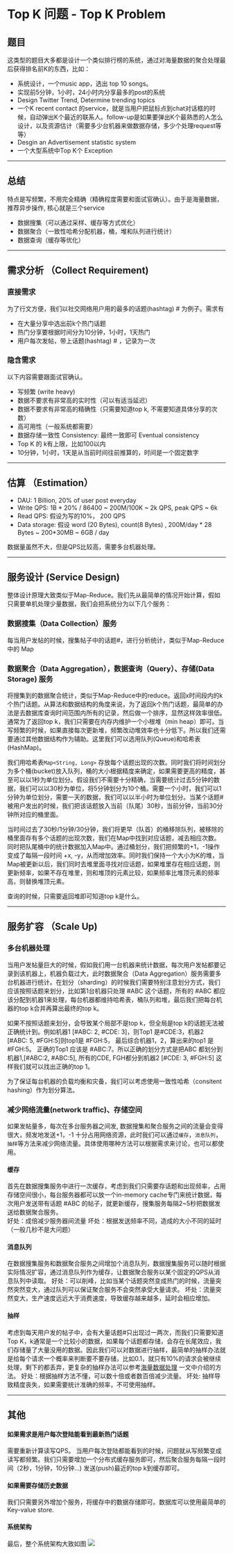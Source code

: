 # Top K 问题 - Top K Problem

## 题目

这类型的题目大多都是设计一个类似排行榜的系统，通过对海量数据的聚合处理最后获得排名前K的东西，比如：

* 系统设计，一个music app，选出 top 10 songs。
* 实现前5分钟，1小时，24小时内分享最多的post的系统
* Design Twitter Trend, Determine trending topics
* 一个K recent contact 的service，就是当用户把鼠标点到chat对话框的时候，自动弹出K个最近的联系人。follow-up是如果要弹出K个最熟悉的人怎么设计，以及资源估计（需要多少台机器来做数据存储，多少个处理request等等）
* Desgin an Advertisement statistic system
* 一个大型系统中Top K个 Exception
_________________

## 总结
特点是写频繁，不用完全精确（精确程度需要和面试官确认）。由于是海量数据，推荐异步操作, 核心就是三个service
* 数据搜集（可以通过采样、缓存等方式优化） 
* 数据聚合（一致性哈希分配机器，桶，堆和队列进行统计）
* 数据查询（缓存等优化）
_________________

## 需求分析 （Collect Requirement)
### 直接需求
为了行文方便，我们以社交网络用户用的最多的话题(hashtag) # 为例子。需求有
* 在大量分享中选出前k个热门话题
* 热门分享要根据时间分为10分钟，1小时，1天热门
* 用户每次发帖，带上话题(hashtag) # ，记录为一次


### 隐含需求
以下内容需要跟面试官确认。
* 写频繁 (write heavy)
* 数据不要求有非常高的实时性（可以有适当延迟）
* 数据不要求有非常高的精确性（只需要知道top k, 不需要知道具体分享的次数）
* 高可用性（一般系统都需要）
* 数据存储一致性 Consistency: 最终一致即可 Eventual consistency 
* Top K 的 k有上限，比如100以内
* 10分钟，1小时，1天是从当前时间往前推算的，时间是一个固定数字
_________________


## 估算 （Estimation）
* DAU: 1 Billion, 20% of user post everyday <br>
* Write QPS: 1B * 20% / 86400 ~ 200M/100K ~ 2k QPS, peak QPS ~ 6k<br>
* Read QPS: 假设为写的10%， 200 QPS <br>
* Data storage: 假设 word (20 Bytes), count(8 Bytes) , 200M/day * 28 Bytes ~ 200*30MB ~ 6GB / day <br>

数据量虽然不大，但是QPS比较高，需要多台机器处理。

_________________
## 服务设计 (Service Design)
整体设计原理大致类似于Map-Reduce。我们先从最简单的情况开始计算，假如只需要单机处理少量数据，我们会把系统分为以下几个服务：

### 数据搜集（Data Collection）服务
每当用户发帖的时候，搜集帖子中的话题#，进行分析统计，类似于Map-Reduce中的 Map

### 数据聚合（Data Aggregation），数据查询（Query）、存储(Data Storage) 服务
将搜集到的数据聚合统计，类似于Map-Reduce中的reduce。返回x时间段内的k个热门话题。从算法和数据结构的角度来说，为了返回k个热门话题，最简单的办法是去数据库查询时间范围内所有的记录，然后做一个排序，显然这样效率很低。通常为了返回top k，我们只需要在内存内维护一个小根堆（min heap）即可。当写频繁的时候，如果直接每次更新堆，频繁改动堆效率也十分低下。所以我们还需要通过其他数据结构作为辅助。这里我们可以选用队列(Queue)和哈希表(HashMap)。

我们用哈希表`Map<String, Long>` 存放每个话题出现的次数。同时我们将时间划分为多个桶(bucket)放入队列，桶的大小根据精度来确定，如果需要更高的精度，甚至可以以1秒为单位划分。假设我们不需要十分精确，当需要统计过去5分钟的数据，我们可以以30秒为单位，将5分钟划分为10个桶。需要一个小时，我们可以1分钟为单位划分，需要一天的数据，我们可以以半小时为单位划分。当某个话题# 被用户发出的时候，我们把该话题放入当前（队尾）30秒，当前分钟，当前30分钟所对应的桶里面。

当时间过去了30秒/1分钟/30分钟，我们将更早（队首）的桶移除队列，被移除的桶里面存有多个话题的出现次数，我们在Map中找到对应话题，减去相应次数。同时把队尾桶中的统计数据加入Map中。通过桶划分，我们把频繁的+1，-1操作变成了每隔一段时间 +x, -y，从而增加效率。同时我们保持一个大小为K的堆，当Map被更新以后，我们同时去堆里面寻找对应话题，如果堆里存在相应话题，则更新频率，如果不存在堆里，则和堆顶的元素比较，如果频率比堆顶元素的频率高，则替换堆顶元素。

查询的时候，只需要返回堆即可知道top k是什么。
_________________
## 服务扩容 （Scale Up)
### 多台机器处理 
当用户发帖量巨大的时候，假如我们用一台机器来统计数据，每次用户发帖都要记录到该机器上，机器负载过大，此时数据聚合（Data Aggregation）服务需要多台机器进行统计。在划分（sharding）的时候我们需要特别注意划分方式，我们应该按照话题来划分，比如第1台机器只处理 #ABC 这个话题，所有的 #ABC 都应该分配到机器1来处理，每台机器都维持哈希表，桶队列和堆，最后我们把每台机器的top k合并再算出最终的top k。

如果不按照话题来划分，会导致某个局部不是top k，但全局是top k的话题无法被正确统计到。例如机器1 [#ABC: 2, #CDE: 3]，则Top1 是#CDE:3，机器2 [#ABC: 5, #FGH:5]则top1是 #FGH:5， 最后综合机器1，2，算出来的top1 是#FGH:5。 正确的Top1 应该是 #ABC:7。所以正确的划分方式是把ABC 都划分到机器1,[#ABC:2, #ABC:5], 所有的CDE, FGH都分到机器2 [#CDE: 3, #FGH:5] 这样我们就可以找出正确的top 1。 

为了保证每台机器的负载均衡和灾备，我们可以考虑使用一致性哈希（consitent hashing）作为划分算法。

### 减少网络流量(network traffic)、存储空间
如果发帖量多，每次在多台服务器之间发, 数据搜集和聚合服务之间的流量会变得很大，频发地发送+1，-1 十分占用网络资源，此时我们可以通过`缓存`，`消息队列`，`抽样`等方法来减少网络流量。具体使用哪种方法可以根据需求来讨论，也可以都使用。

#### 缓存
首先在数据搜集服务中进行一次缓存，考虑到我们只需要存话题和出现频率，占用存储空间很小，每台服务器都可以放一个in-memory cache专门来统计数据，每次用户发送带有话题 #ABC 的帖子，就更新缓存，搜集服务每隔2~5秒把数据发送给数据聚合服务。 <br>
好处：成倍减少服务器间流量
坏处：根据发送频率不同，造成的大小不同的延时（一般几秒不是大问题）

#### 消息队列
在数据搜集服务和数据聚合服务之间增加个消息队列，数据搜集服务可以随时根据实际情况扩容，通过消息队列作为缓存，让数据聚合服务以某个固定的QPS从消息队列中读取。
好处：可以削峰，比如当某个话题突然变成热门的时候，流量突然突然变大，通过队列可以保证聚合服务不会突然承受大量请求。
坏处：流量突然变大，生产速度远远大于消费速度，导致缓存越来越多，延时会相应增加。

#### 抽样
考虑到每天用户发的帖子中，会有大量话题#只出现过一两次，而我们只需要知道Top K，k通常是一个比较小的数据，如果每个话题都存储，会存在长尾效应，我们存储量了大量没用的数据。因此我们可以对数据进行抽样，最简单的抽样办法就是给每个请求一个概率来判断要不要存储，比如0.1，就只有10%的请求会被继续处理，剩下的都丢弃，更复杂的抽样办法可以参考[海量数据处理](../SystemDesignBasics/massive-data-processing.md) 一文中介绍的方法。
好处：根据抽样方法不懂，可以数十倍或者数百倍减少流量。
坏处: 抽样导致精度丧失，如果需要统计准确的频率，不可使用抽样。
_________________

## 其他
#### 如果需求是用户每次登陆能看到最新热门话题
需要重新计算读写QPS。 当用户每次登陆都能看到的时候，问题就从写频繁变成读写都频繁。我们只需要增加一个分布式缓存服务即可，然后聚合服务每隔一段时间（2秒，1分钟，10分钟...) 发送(push)最近的top k到缓存即可。

#### 如果需要存储历史数据
我们只需要另外增加个服务，将缓存中的数据存储即可。数据库可以使用最简单的Key-value store. 

#### 系统架构
最后，整个系统架构大致如图
![](../assets/topk.png)

